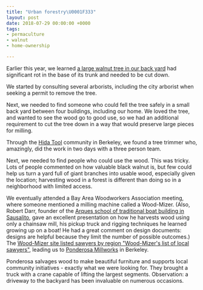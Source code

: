 ```yaml
---
title: "Urban forestry\U0001F333"
layout: post
date: 2018-07-29 00:00:00 +0000
tags:
- permaculture
- walnut
- home-ownership

---
```

Earlier this year, we learned [a large walnut tree in our back yard](walnut-guild "My notes about our walnut tree") had significant rot in the base of its trunk and needed to be cut down.

We started by consulting several arborists, including the city arborist when seeking a permit to remove the tree.

Next, we needed to find someone who could fell the tree safely in a small back yard between four buildings, including our home. We loved the tree, and wanted to see the wood go to good use, so we had an additional requirement to cut the tree down in a way that would preserve large pieces for milling.

Through the [Hida Tool](https://www.hidatool.com/ "Hida Tool's website") community in  Berkeley, we found a tree trimmer who, amazingly, did the work in two days with a three person team.

Next, we needed to find people who could use the wood. This was tricky. Lots of people commented on how valuable black walnut is, but few could help us turn a yard full of giant branches into usable wood, especially given the location; harvesting wood in a forest is different than doing so in a neighborhood with limited access.

We eventually attended a Bay Area Woodworkers Association meeting, where someone mentioned a milling machine called a Wood-Mizer. (Also, Robert Darr, founder of the [Arques school of traditional boat building in Sausalito](http://www.arqueschl.org/ "Arques school's website"), gave an excellent presentation on how he harvests wood using only a chainsaw mill, his pickup truck and rigging techniques he learned growing up on a boat! He had a great comment on design documents: designs are helpful because they limit the number of possible outcomes.) The [Wood-Mizer site listed sawyers by region "Wood-Mizer's list of local sawyers"](https://woodmizer.com/us/Services/Find-a-Local-Sawyer), leading us to [Ponderosa Millworks](https://ponderosamillworks.com/ "Ponderosa Millwork's website") in Berkeley.

Ponderosa salvages wood to make beautiful furniture and supports local community initiatives - exactly what we were looking for. They brought a truck with a crane capable of lifting the largest segments. Observation: a driveway to the backyard has been invaluable on numerous occasions.